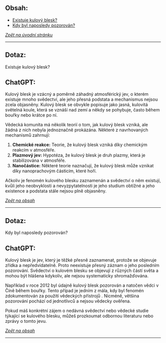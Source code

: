 ## Obsah:

- [Existuje kulový blesk?](#dotaz)
- [Kdy byl naposledy pozorován?](#dotaz-1)

[*Zpět na úvodní stránku*](../README.md)

---

## Dotaz:

Existuje kulový blesk?

## ChatGPT:

Kulový blesk je vzácný a poměrně záhadný atmosférický jev, o kterém existuje mnoho svědectví, ale jeho přesná podstata a mechanismus nejsou zcela objasněny. Kulový blesk se obvykle popisuje jako jasná, kulovitá světelná koule, která se vznáší nad zemí a někdy se pohybuje, často během bouřky nebo krátce po ní.

Vědecká komunita má několik teorií o tom, jak kulový blesk vzniká, ale žádná z nich nebyla jednoznačně prokázána. Některé z navrhovaných mechanismů zahrnují:

1. **Chemické reakce:** Teorie, že kulový blesk vzniká díky chemickým reakcím v atmosféře.
2. **Plazmový jev:** Hypotéza, že kulový blesk je druh plazmy, která je stabilizována v atmosféře.
3. **Nanočástice:** Některé teorie naznačují, že kulový blesk může vznikat díky nanoprachovým částicím, které hoří.

Ačkoliv je fenomén kulového blesku zaznamenán a svědectví o něm existují, kvůli jeho neobvyklosti a nevyzpytatelnosti je jeho studium obtížné a jeho existence a podstata stále nejsou plně objasněny.


[*Zpět na obsah*](#obsah)

---

## Dotaz:

Kdy byl naposledy pozorován?

## ChatGPT:

Kulový blesk je jev, který je těžké přesně zaznamenat, protože se objevuje zřídka a nepředvídatelně. Proto neexistuje přesný záznam o jeho posledním pozorování. Svědectví o kulovém blesku se objevují z různých částí světa a mohou být hlášena kdykoliv, ale nejsou systematicky shromažďována.

Například v roce 2012 byl údajně kulový blesk pozorován a natočen vědci v Číně během bouřky. Tento případ je jedním z mála, kdy byl fenomén zdokumentován za použití vědeckých přístrojů . Nicméně, většina pozorování pochází od jednotlivců a nejsou vědecky ověřena.

Pokud máš konkrétní zájem o nedávná svědectví nebo vědecké studie týkající se kulového blesku, můžeš prozkoumat odbornou literaturu nebo zprávy o tomto jevu.


[*Zpět na obsah*](#obsah)

---
